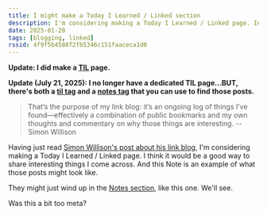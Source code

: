 ```yaml
---
title: I might make a Today I Learned / Linked section
description: I'm considering making a Today I Learned / Linked page. Inspired by Simon Willison's link blog.
date: 2025-01-20
tags: [blogging, linked]
rssid: 4f9f5b4588f2fb5346c151faaceca1d0
---
```


**Update: I did make a [TIL](/til/) page.**

**Update (July 21, 2025): I no longer have a dedicated TIL page...BUT, there's both a [til tag](/tags/til/) and a [notes tag](/tags/notes/) that you can use to find those posts.**

> That’s the purpose of my link blog: it’s an ongoing log of things I’ve found—effectively a combination of public bookmarks and my own thoughts and commentary on why those things are interesting. -- Simon Willison

Having just read [Simon Willison's post about his link blog](https://simonwillison.net/2021/Jan/7/linkblogs/), I'm considering making a Today I Learned / Linked page. I think it would be a good way to share interesting things I come across. And this Note is an example of what those posts might look like.

They might just wind up in the [Notes section](/tags/notes/), like this one. We'll see.

Was this a bit too meta?
